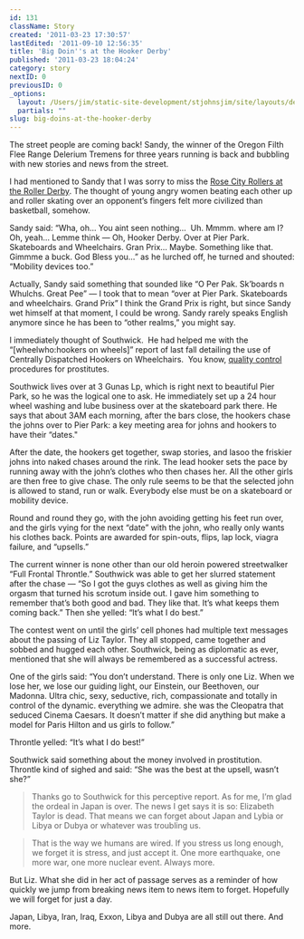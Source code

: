```yaml
---
id: 131
className: Story
created: '2011-03-23 17:30:57'
lastEdited: '2011-09-10 12:56:35'
title: 'Big Doin''s at the Hooker Derby'
published: '2011-03-23 18:04:24'
category: story
nextID: 0
previousID: 0
_options:
  layout: /Users/jim/static-site-development/stjohnsjim/site/layouts/default.static.ttml
  partials: ""
slug: big-doins-at-the-hooker-derby
---
```

<p>The street people are coming back!  Sandy, the winner of the Oregon Filth Flee Range Delerium Tremens for three years running is back and bubbling with new stories and news from the street.</p>
<p>I had mentioned to Sandy that I was sorry to miss the <a href="http://www.rosecityrollers.com/" target="_blank">Rose City Rollers at the Roller Derby</a>.  The thought of young angry women beating each other up and roller skating over an opponent’s fingers felt more civilized than basketball, somehow.</p>
<p>Sandy said: “Wha, oh… You aint seen nothing...  Uh.  Mmmm. where am I? Oh, yeah…  Lemme think — Oh, Hooker Derby.  Over at Pier Park. Skateboards and Wheelchairs. Gran Prix… Maybe.  Something like that.  Gimmme a buck. God Bless you…” as he lurched off, he turned and shouted: “Mobility devices too.”</p>
<p>Actually, Sandy said something that sounded like “O Per Pak.  Sk’boards n Whulchs. Great Pee”  — I took that to mean “over at Pier Park.  Skateboards and wheelchairs. Grand Prix”   I think the Grand Prix is right, but since Sandy wet himself at that moment, I could be wrong. Sandy rarely speaks English anymore since he has been to “other realms,” you might say.</p>
<p>I immediately thought of Southwick.  He had helped me with the “[wheelwho:hookers on wheels]” report of last fall detailing the use of Centrally Dispatched Hookers on Wheelchairs.  You know, <a href="http://www.skymark.com/resources/leaders/deming.asp" target="_blank">quality control</a> procedures for prostitutes.</p>
<p>Southwick lives over at 3 Gunas Lp, which is right next to beautiful Pier Park, so he was the logical one to ask.  He immediately set up a 24 hour wheel washing and lube business over at the skateboard park there.  He says that about 3AM each morning, after the bars close, the hookers chase the johns over to Pier Park: a key meeting area for johns and hookers to have their “dates."</p>
<p>After the date, the hookers get together, swap stories, and lasoo the friskier johns into naked chases around the rink.  The lead hooker sets the pace by running away with the john’s clothes who then chases her.  All the other girls are then free to give chase.  The only rule seems to be that the selected john is allowed to stand, run or walk.  Everybody else must be on a skateboard or mobility device.</p>
<p>Round and round they go, with the john avoiding getting his feet run over, and the girls vying for the next “date” with the john, who really only wants his clothes back.  Points are awarded for spin-outs, flips, lap lock, viagra failure, and “upsells.”</p>
<p>The current winner is none other than our old heroin powered streetwalker “Full Frontal Throntle.”  Southwick was able to get her slurred statement after the chase — “So I got the guys clothes as well as giving him the orgasm that turned his scrotum inside out.  I gave him something to remember that’s both good and bad.  They like that.  It’s what keeps them coming back.”  Then she yelled: “It’s what I do best.”</p>
<p>The contest went on until the girls’ cell phones had multiple text messages about the passing of Liz Taylor.  They all stopped, came together and sobbed and hugged each other.   Southwick, being as diplomatic as ever, mentioned that she will always be remembered as a successful actress.</p>
<p>One of the girls said: “You don’t understand.  There is only one Liz.  When we lose her, we lose our guiding light, our Einstein, our Beethoven, our Madonna. Ultra chic, sexy, seductive, rich, compassionate and totally in control of the dynamic.  everything we admire.  she was the Cleopatra that seduced Cinema Caesars.  It doesn’t matter if she did anything but make a model for Paris Hilton and us girls to follow.”</p>
<p>Throntle yelled: “It’s what I do best!”</p>
<p>Southwick said something about the money involved in prostitution.  Throntle kind of sighed and said: “She was the best at the upsell, wasn’t she?”</p>
<blockquote>
<p>Thanks go to Southwick for this perceptive report.  As for me, I’m glad the ordeal in Japan is over.  The news I get says it is so:  Elizabeth Taylor is dead.  That means we can forget about Japan and Lybia or Libya or Dubya or whatever was troubling us.</p>
</blockquote>
<blockquote>
<p>That is the way we humans are wired.  If you stress us long enough, we forget it is stress, and just accept it.  One more earthquake, one more war, one more nuclear event.  Always more.</p>
</blockquote>
<p>But Liz.  What she did in her act of passage serves as a reminder of how quickly we jump from breaking news item to news item to forget.  Hopefully we will forget for just a day.</p>
<p>Japan, Libya, Iran, Iraq, Exxon, Libya and Dubya are all still out there. And more.</p>